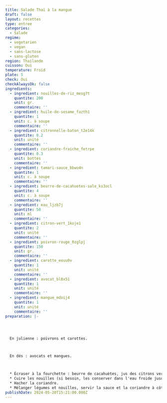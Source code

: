 ```yaml
---
title: Salade Thaï à la mangue
draft: false
layout: recettes
type: entree
categories:
  - Salade
regime:
  - vegetarien
  - vegan
  - sans-lactose
  - sans-gluten
region: Thailande
cuisson: Oui
temperature: Froid
plate: 5
check: Oui
checkAlwaysOk: false
ingredients:
  - ingredient: nouilles-de-riz_mesg7t
    quantite: 200
    unit: gr.
    commentaire: ''
  - ingredient: huile-de-sesame_fazth1
    quantite: 1
    unit: c. à soupe
    commentaire: ''
  - ingredient: citronnelle-baton_t2e14k
    quantite: 0.2
    unit: unité
    commentaire: ''
  - ingredient: coriandre-fraiche_fetrpe
    quantite: 0.3
    unit: bottes
    commentaire: ''
  - ingredient: tamari-sauce_bbwo4n
    quantite: 1
    unit: c. à soupe
    commentaire: ''
  - ingredient: beurre-de-cacahuetes-sale_ks3ocl
    quantite: 4
    unit: c. à soupe
    commentaire: ''
  - ingredient: eau_ljzb7j
    quantite: 50
    unit: ml
    commentaire: ''
  - ingredient: citron-vert_1koje1
    quantite: 2
    unit: unité
    commentaire: ''
  - ingredient: poivron-rouge_0zglpj
    quantite: 150
    unit: gr.
    commentaire: ''
  - ingredient: carotte_eouu0v
    quantite: 1
    unit: unité
    commentaire: ''
  - ingredient: avocat_bl8x51
    quantite: 1
    unit: unité
    commentaire: ''
  - ingredient: mangue_mdoij4
    quantite: 1
    unit: unité
    commentaire: ''
preparation: |-




  En julienne : poivrons et carottes.



  En dés : avocats et mangues.



  * Écraser à la fourchette : beurre de cacahuètes, jus des citrons verts, tamari, eau. Puis ajouter citronelle et huile de sésame.
  * Cuire les nouilles (si besoin, les conserver dans l'eau froide jusqu'à moment de monter la salade).
  * Hacher la coriandre.
  * Mélanger légumes et nouilles, servir la sauce et la coriandre à côté.
publishDate: 2024-05-20T15:21:00.000Z
---
```

